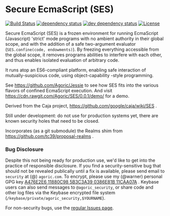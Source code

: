 # Secure EcmaScript (SES)

[![Build Status][travis-svg]][travis-url]
[![dependency status][deps-svg]][deps-url]
[![dev dependency status][dev-deps-svg]][dev-deps-url]
[![License][license-image]][license-url]

Secure EcmaScript (SES) is a frozen environment for running EcmaScript
(Javascript) 'strict' mode programs with no ambient authority in their global
scope, and with the addition of a safe two-argument evaluator
(`SES.confine(code, endowments)`). By freezing everything accessible from the
global scope, it removes programs abilities to interfere with each other, and
thus enables isolated evaluation of arbitrary code.

It runs atop an ES6-compliant platform, enabling safe interaction of
mutually-suspicious code, using object-capability -style programming.

See https://github.com/Agoric/Jessie to see how SES fits into the various
flavors of confined EcmaScript execution. And visit
https://cdn.rawgit.com/Agoric/SES/0.0.1/demo/ for a demo.

Derived from the Caja project, https://github.com/google/caja/wiki/SES .

Still under development: do not use for production systems yet, there are
known security holes that need to be closed.

Incorporates (as a git submodule) the Realms shim from
https://github.com/tc39/proposal-realms .

### Bug Disclosure

Despite this not being ready for production use, we'd like to get into the
practice of responsible disclosure. If you find a security-sensitive bug that
should not be revealed publically until a fix is available, please send email
to `security` at (@) `agoric.com`. To encrypt, please use my (@warner)
personal GPG key [A476E2E6 11880C98 5B3C3A39 0386E81B
11CAA07A](http://www.lothar.com/warner-gpg.html) . Keybase users can also
send messages to `@agoric_security`, or share code and other log files via
the Keybase encrypted file system
(`/keybase/private/agoric_security,$YOURNAME`).

For non-security bugs, use the
[regular Issues page](https://github.com/Agoric/SES/issues).


<!-- [![Coverage Status][coveralls-svg]][coveralls-url] -->

[travis-svg]: https://travis-ci.com/Agoric/SES.svg?branch=master
[travis-url]: https://travis-ci.com/Agoric/SES
[coveralls-svg]: https://coveralls.io/repos/github/Agoric/SES/badge.svg
[coveralls-url]: https://coveralls.io/github/Agoric/SES
[deps-svg]: https://david-dm.org/Agoric/SES.svg
[deps-url]: https://david-dm.org/Agoric/SES
[dev-deps-svg]: https://david-dm.org/Agoric/SES/dev-status.svg
[dev-deps-url]: https://david-dm.org/Agoric/SES?type=dev
[license-image]: https://img.shields.io/badge/License-Apache%202.0-blue.svg
[license-url]: shim/LICENSE
